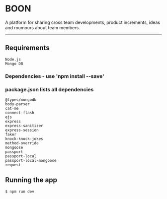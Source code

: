 # BOON

A platform for sharing cross team developments, product increments, ideas and roumours about team members.

---
## Requirements

	Node.js
	Mongo DB

### Dependencies - use 'npm install <package> --save'
### package.json lists all dependencies
	
	@types/mongodb
	body-parser 
	cat-me
	connect-flash
	ejs
	express
	express-sanitizer
	express-session
	faker
	knock-knock-jokes
	method-override
	mongoose
	passport
	passport-local
	passport-local-mongoose
	request 


## Running the app

	$ npm run dev